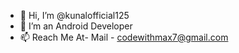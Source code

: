 - 👋 Hi, I’m @kunalofficial125
- 👀 I’m an Android Developer
- 📫 Reach Me At- Mail - codewithmax7@gmail.com

<!---
kunalofficial125/kunalofficial125 is a ✨ special ✨ repository because its `README.md` (this file) appears on your GitHub profile.
You can click the Preview link to take a look at your changes.
--->
